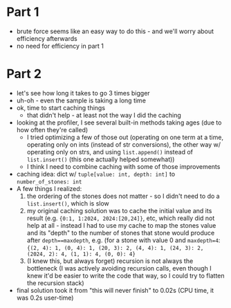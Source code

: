 # Part 1
* brute force seems like an easy way to do this - and we'll worry about efficiency afterwards
* no need for efficiency in part 1

# Part 2
* let's see how long it takes to go 3 times bigger
* uh-oh - even the sample is taking a long time
* ok, time to start caching things
    * that didn't help - at least not the way I did the caching
* looking at the profiler, I see several built-in methods taking ages (due to how often they're called)
    * I tried optimizing a few of those out (operating on one term at a time, operating only on ints (instead of str conversions), the other way w/ operating only on strs, and using `list.append()` instead of `list.insert()` (this one actually helped somewhat))
    * I think I need to combine caching with some of those improvements
* caching idea: dict w/ `tuple[value: int, depth: int]` to `number_of_stones: int`
* A few things I realized:
    1. the ordering of the stones does not matter - so I didn't need to do a `list.insert()`, which is slow
    2. my original caching solution was to cache the initial value and its result (e.g. `{0:1, 1:2024, 2024:[20,24]}`, etc, which really did not help at all - instead I had to use my cache to map the stones value and its "depth" to the number of stones that stone would produce after `depth==maxdepth`, e.g. (for a stone with value 0 and `maxdepth=4`: `{(2, 4): 1, (0, 4): 1, (20, 3): 2, (4, 4): 1, (24, 3): 2, (2024, 2): 4, (1, 1): 4, (0, 0): 4}`
    3. (I knew this, but always forget) recursion is not always the bottleneck (I was actively avoiding recursion calls, even though I knew it'd be easier to write the code that way, so I could try to flatten the recursion stack)
* final solution took it from "this will never finish" to 0.02s (CPU time, it was 0.2s user-time)
